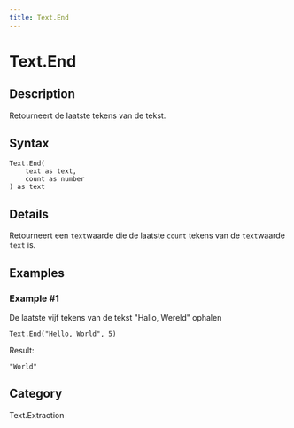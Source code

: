 ```yaml
---
title: Text.End
---
```


# Text.End


## Description

Retourneert de laatste tekens van de tekst.


## Syntax

```powerquery
Text.End(
    text as text,
    count as number
) as text
```


## Details

Retourneert een <code>text</code>waarde die de laatste <code>count</code> tekens van de <code>text</code>waarde <code>text</code> is.


## Examples

### Example #1 
De laatste vijf tekens van de tekst &#34;Hallo, Wereld&#34; ophalen
```powerquery
Text.End("Hello, World", 5)
```

Result: 
```powerquery
"World"
```




## Category
Text.Extraction
